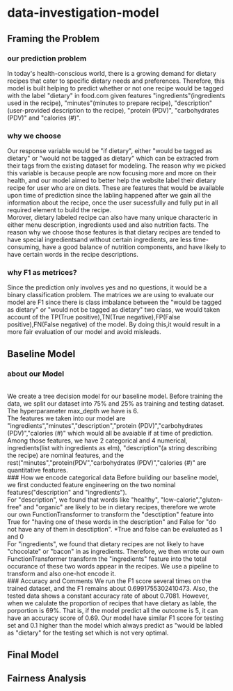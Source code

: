 # data-investigation-model

## Framing the Problem
### our prediction problem
In today's health-conscious world, there is a growing demand for dietary recipes that cater to specific dietary needs and preferences. Therefore, this model is built helping to predict whether or not one recipe would be tagged with the label "dietary" in food.com given features "ingredients"(ingredients used in the recipe), "minutes"(minutes to prepare recipe), "description"(user-provided description to the recipe), "protein (PDV)", "carbohydrates (PDV)" and "calories (#)".
<br />
### why we choose 
Our response variable would be "if dietary", either "would be tagged as dietary" or "would not be tagged as dietary" which can be extracted from their tags from the existing dataset for modeling. The reason why we picked this variable is because people are now focusing more and more on their health, and our model aimed to better help the website label their dietary recipe for user who are on diets. These are features that would be available upon time of prediction since the labling happened after we gain all the information about the recipe, once the user sucessfully and fully put in all required element to build the recipe. 
<br />
Morover, dietary labeled recipe can also have many unique characteric in either menu description, ingredients used and also nutrition facts. The reason why we choose those features is that dietary recipes are tended to have special ingredientsand without certain ingredients, are less time-consuming, have a good balance of nutrition components, and have likely to have certain words in the recipe descriptions. 
<br />
### why F1 as metrices?
Since the prediction only involves yes and no questions, it would be a binary classification problem. The matrices we are using to evaluate our model are F1 since there is class imbalance between the "would be tagged as dietary" or "would not be tagged as dietary" two class, we would taken account of the TP(True positive),TN(True negative),FP(False positive),FN(False negative) of the model. By doing this,it would result in a more fair evaluation of our model and avoid misleads.
<br />

## Baseline Model
### about our Model
<br />
We create a tree decision model for our baseline model. Before training the data, we split our dataset into 75% and 25% as training and testing dataset. The hyperparameter max_depth we have is 6.
<br />
The features we taken into our model are "ingredients","minutes","description","protein (PDV)","carbohydrates (PDV)","calories (#)" which would all be avaiable if at time of prediction. Among those features, we have 2 categorical and 4 numerical, ingredients(list with ingredients as elm), "description"(a string describing the recipe) are nominal features, and the rest("minutes","protein(PDV","carbohydrates (PDV)","calories (#)" are quantitative features.
<br />
### How we encode categorical data
Before building our baseline model, we first conducted feature engineering on the two nominal features("description" and "ingredients"). 
<br />
For "description", we found that words like "healthy", "low-calorie","gluten-free" and "organic" are likely to be in dietary recipes, therefore we wrote our own FunctionTransformer to transform the "desctiption" feature into True for "having one of these words in the description" and False for "do not have any of them in desctiption". *True and false can be evaluated as 1 and 0
<br />
For "ingredients", we found that dietary recipes are not likely to have "chocolate" or "bacon" in as ingredients. Therefore, we then wrote our own FunctionTransformer transform the "ingredients" feature into the total occurance of these two words appear in the recipes. We use a pipeline to transform and also one-hot encode it.
<br />
### Accuracy and Comments
We run the F1 score several times on the trained dataset, and the F1 remains about 0.6991755302410473. Also, the tested data shows a constant accuracy rate of about 0.7081. However, when we calulate the proportion of recipes that have dietary as lable, the porportion is 69%. That is, if the model predict all the outcome is 5, it can have an accuracy score of 0.69. Our model have similar F1 score for testing set and 0.1 higher than the model which always predict as "would be labled as "dietary" for the testing set which is not very optimal.
<br />

## Final Model

## Fairness Analysis
